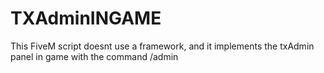 # TXAdminINGAME
This FiveM script doesnt use a framework, and it implements the txAdmin panel in game with the command /admin
